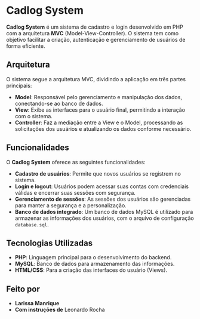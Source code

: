 # Cadlog System

**Cadlog System** é um sistema de cadastro e login desenvolvido em PHP com a arquitetura **MVC** (Model-View-Controller). O sistema tem como objetivo facilitar a criação, autenticação e gerenciamento de usuários de forma eficiente.

## Arquitetura

O sistema segue a arquitetura MVC, dividindo a aplicação em três partes principais:

- **Model**: Responsável pelo gerenciamento e manipulação dos dados, conectando-se ao banco de dados.
- **View**: Exibe as interfaces para o usuário final, permitindo a interação com o sistema.
- **Controller**: Faz a mediação entre a View e o Model, processando as solicitações dos usuários e atualizando os dados conforme necessário.

## Funcionalidades

O **Cadlog System** oferece as seguintes funcionalidades:

- **Cadastro de usuários**: Permite que novos usuários se registrem no sistema.
- **Login e logout**: Usuários podem acessar suas contas com credenciais válidas e encerrar suas sessões com segurança.
- **Gerenciamento de sessões**: As sessões dos usuários são gerenciadas para manter a segurança e a personalização.
- **Banco de dados integrado**: Um banco de dados MySQL é utilizado para armazenar as informações dos usuários, com o arquivo de configuração `database.sql`.

## Tecnologias Utilizadas

- **PHP**: Linguagem principal para o desenvolvimento do backend.
- **MySQL**: Banco de dados para armazenamento das informações.
- **HTML/CSS**: Para a criação das interfaces do usuário (Views).


## Feito por

- **Larissa Manrique**
- **Com instruções de** Leonardo Rocha
